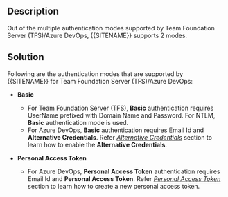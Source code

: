 ## Description

Out of the multiple authentication modes supported by Team Foundation Server (TFS)/Azure DevOps, {{SITENAME}} supports 2 modes.

## Solution

Following are the authentication modes that are supported by {{SITENAME}} for Team Foundation Server (TFS)/Azure DevOps:

* **Basic**  
  * For Team Foundation Server (TFS), **Basic** authentication requires UserName prefixed with Domain Name and Password. For NTLM, **Basic** authentication mode is used.  
  * For Azure DevOps, **Basic** authentication requires Email Id and **Alternative Credentials**. Refer [*Alternative Credentials*](team_foundation_server#enable_alternate_authentication_credentials) section to learn how to enable the **Alternative Credentials**.

* **Personal Access Token**  
  * For Azure DevOps, **Personal Access Token** authentication requires Email Id and **Personal Access Token**. Refer [*Personal Access Token*](../../../../team-foundation-server.md#create-personal-access-token) section to learn how to create a new personal access token.
